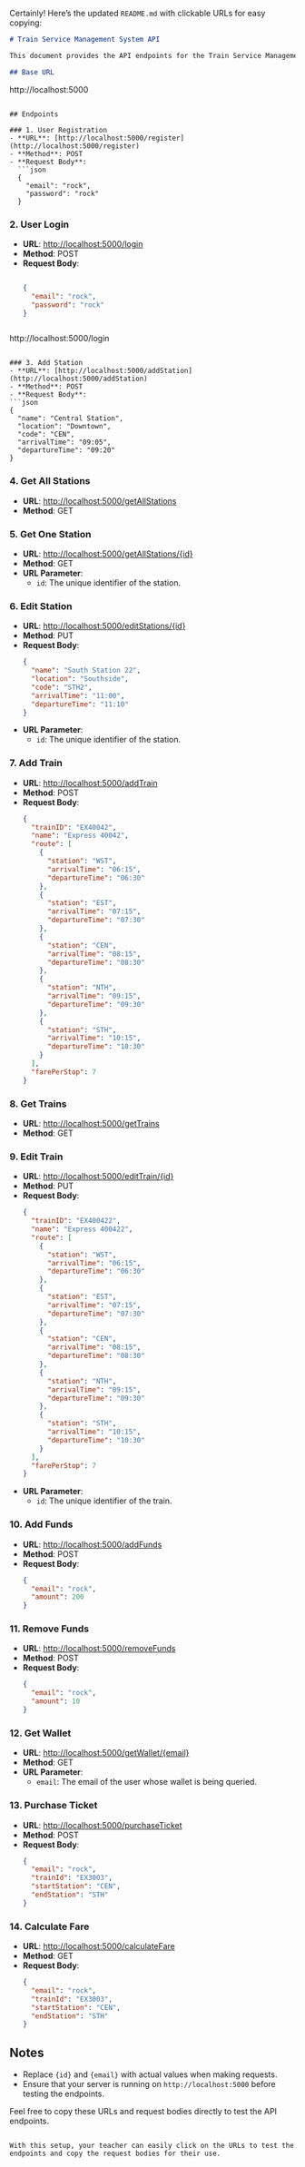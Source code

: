 Certainly! Here’s the updated `README.md` with clickable URLs for easy copying:

```markdown
# Train Service Management System API

This document provides the API endpoints for the Train Service Management System. You can test these endpoints using the base URL: `http://localhost:5000`.

## Base URL
```
http://localhost:5000
```

## Endpoints

### 1. User Registration
- **URL**: [http://localhost:5000/register](http://localhost:5000/register)
- **Method**: POST
- **Request Body**:
  ```json
  {
    "email": "rock",
    "password": "rock"
  }
  ```

### 2. User Login
- **URL**: [http://localhost:5000/login](http://localhost:5000/login)
- **Method**: POST
- **Request Body**:
  ```json
  
  {
    "email": "rock",
    "password": "rock"
  }
  ```
  ```json

http://localhost:5000/login
  ```

### 3. Add Station
- **URL**: [http://localhost:5000/addStation](http://localhost:5000/addStation)
- **Method**: POST
- **Request Body**:
  ```json
  {
    "name": "Central Station",
    "location": "Downtown",
    "code": "CEN",
    "arrivalTime": "09:05",
    "departureTime": "09:20"
  }
  ```

### 4. Get All Stations
- **URL**: [http://localhost:5000/getAllStations](http://localhost:5000/getAllStations)
- **Method**: GET

### 5. Get One Station
- **URL**: [http://localhost:5000/getAllStations/{id}](http://localhost:5000/getAllStations/{id})
- **Method**: GET
- **URL Parameter**:
  - `id`: The unique identifier of the station.

### 6. Edit Station
- **URL**: [http://localhost:5000/editStations/{id}](http://localhost:5000/editStations/{id})
- **Method**: PUT
- **Request Body**:
  ```json
  {
    "name": "South Station 22",
    "location": "Southside",
    "code": "STH2",
    "arrivalTime": "11:00",
    "departureTime": "11:10"
  }
  ```
- **URL Parameter**:
  - `id`: The unique identifier of the station.

### 7. Add Train
- **URL**: [http://localhost:5000/addTrain](http://localhost:5000/addTrain)
- **Method**: POST
- **Request Body**:
  ```json
  {
    "trainID": "EX40042",
    "name": "Express 40042",
    "route": [
      {
        "station": "WST",
        "arrivalTime": "06:15",
        "departureTime": "06:30"
      },
      {
        "station": "EST",
        "arrivalTime": "07:15",
        "departureTime": "07:30"
      },
      {
        "station": "CEN",
        "arrivalTime": "08:15",
        "departureTime": "08:30"
      },
      {
        "station": "NTH",
        "arrivalTime": "09:15",
        "departureTime": "09:30"
      },
      {
        "station": "STH",
        "arrivalTime": "10:15",
        "departureTime": "10:30"
      }
    ],
    "farePerStop": 7
  }
  ```

### 8. Get Trains
- **URL**: [http://localhost:5000/getTrains](http://localhost:5000/getTrains)
- **Method**: GET

### 9. Edit Train
- **URL**: [http://localhost:5000/editTrain/{id}](http://localhost:5000/editTrain/{id})
- **Method**: PUT
- **Request Body**:
  ```json
  {
    "trainID": "EX400422",
    "name": "Express 400422",
    "route": [
      {
        "station": "WST",
        "arrivalTime": "06:15",
        "departureTime": "06:30"
      },
      {
        "station": "EST",
        "arrivalTime": "07:15",
        "departureTime": "07:30"
      },
      {
        "station": "CEN",
        "arrivalTime": "08:15",
        "departureTime": "08:30"
      },
      {
        "station": "NTH",
        "arrivalTime": "09:15",
        "departureTime": "09:30"
      },
      {
        "station": "STH",
        "arrivalTime": "10:15",
        "departureTime": "10:30"
      }
    ],
    "farePerStop": 7
  }
  ```
- **URL Parameter**:
  - `id`: The unique identifier of the train.

### 10. Add Funds
- **URL**: [http://localhost:5000/addFunds](http://localhost:5000/addFunds)
- **Method**: POST
- **Request Body**:
  ```json
  {
    "email": "rock",
    "amount": 200
  }
  ```

### 11. Remove Funds
- **URL**: [http://localhost:5000/removeFunds](http://localhost:5000/removeFunds)
- **Method**: POST
- **Request Body**:
  ```json
  {
    "email": "rock",
    "amount": 10
  }
  ```

### 12. Get Wallet
- **URL**: [http://localhost:5000/getWallet/{email}](http://localhost:5000/getWallet/{email})
- **Method**: GET
- **URL Parameter**:
  - `email`: The email of the user whose wallet is being queried.

### 13. Purchase Ticket
- **URL**: [http://localhost:5000/purchaseTicket](http://localhost:5000/purchaseTicket)
- **Method**: POST
- **Request Body**:
  ```json
  {
    "email": "rock",
    "trainId": "EX3003",
    "startStation": "CEN",
    "endStation": "STH"
  }
  ```

### 14. Calculate Fare
- **URL**: [http://localhost:5000/calculateFare](http://localhost:5000/calculateFare)
- **Method**: GET
- **Request Body**:
  ```json
  {
    "email": "rock",
    "trainId": "EX3003",
    "startStation": "CEN",
    "endStation": "STH"
  }
  ```

## Notes
- Replace `{id}` and `{email}` with actual values when making requests.
- Ensure that your server is running on `http://localhost:5000` before testing the endpoints.

Feel free to copy these URLs and request bodies directly to test the API endpoints.
```

With this setup, your teacher can easily click on the URLs to test the endpoints and copy the request bodies for their use.